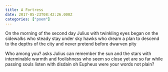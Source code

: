 ```yaml
---
title: A Fortress
date: 2017-05-23T08:42:26.000Z
categories: ["poem"]
---
```


On the morning of the second day
Julius with twinkling eyes began
on the sidewalks who steady stay
under sky hawks who dream a plan
to descend to the depths of the city
and never pretend before dwarven pity

Who among you? asks Julius
can remember the sun and the stars
with interminable warmth and foolishness
who seem so close yet are so far
while passing souls listen with disdain
oh Eupheus were your words not plain?
